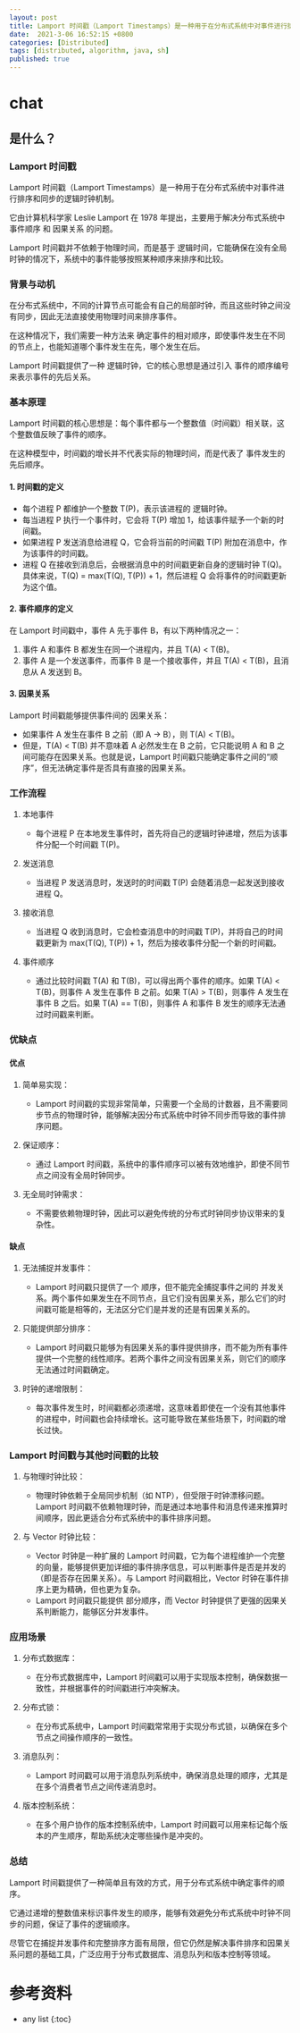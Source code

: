 ```yaml
---
layout: post
title: Lamport 时间戳（Lamport Timestamps）是一种用于在分布式系统中对事件进行排序和同步的逻辑时钟机制
date:  2021-3-06 16:52:15 +0800
categories: [Distributed]
tags: [distributed, algorithm, java, sh]
published: true
---
```


# chat

## 是什么？

### Lamport 时间戳

Lamport 时间戳（Lamport Timestamps）是一种用于在分布式系统中对事件进行排序和同步的逻辑时钟机制。

它由计算机科学家 Leslie Lamport 在 1978 年提出，主要用于解决分布式系统中 事件顺序 和 因果关系 的问题。

Lamport 时间戳并不依赖于物理时间，而是基于 逻辑时间，它能确保在没有全局时钟的情况下，系统中的事件能够按照某种顺序来排序和比较。

### 背景与动机

在分布式系统中，不同的计算节点可能会有自己的局部时钟，而且这些时钟之间没有同步，因此无法直接使用物理时间来排序事件。

在这种情况下，我们需要一种方法来 确定事件的相对顺序，即使事件发生在不同的节点上，也能知道哪个事件发生在先，哪个发生在后。

Lamport 时间戳提供了一种 逻辑时钟，它的核心思想是通过引入 事件的顺序编号 来表示事件的先后关系。

### 基本原理

Lamport 时间戳的核心思想是：每个事件都与一个整数值（时间戳）相关联，这个整数值反映了事件的顺序。

在这种模型中，时间戳的增长并不代表实际的物理时间，而是代表了 事件发生的先后顺序。

#### 1. 时间戳的定义
- 每个进程 P 都维护一个整数 T(P)，表示该进程的 逻辑时钟。
- 每当进程 P 执行一个事件时，它会将 T(P) 增加 1，给该事件赋予一个新的时间戳。
- 如果进程 P 发送消息给进程 Q，它会将当前的时间戳 T(P) 附加在消息中，作为该事件的时间戳。
- 进程 Q 在接收到消息后，会根据消息中的时间戳更新自身的逻辑时钟 T(Q)。具体来说，T(Q) = max(T(Q), T(P)) + 1，然后进程 Q 会将事件的时间戳更新为这个值。

#### 2. 事件顺序的定义
在 Lamport 时间戳中，事件 A 先于事件 B，有以下两种情况之一：
1. 事件 A 和事件 B 都发生在同一个进程内，并且 T(A) < T(B)。
2. 事件 A 是一个发送事件，而事件 B 是一个接收事件，并且 T(A) < T(B)，且消息从 A 发送到 B。

#### 3. 因果关系
Lamport 时间戳能够提供事件间的 因果关系：
- 如果事件 A 发生在事件 B 之前（即 A → B），则 T(A) < T(B)。
- 但是，T(A) < T(B) 并不意味着 A 必然发生在 B 之前，它只能说明 A 和 B 之间可能存在因果关系。也就是说，Lamport 时间戳只能确定事件之间的“顺序”，但无法确定事件是否具有直接的因果关系。

### 工作流程

1. 本地事件
   - 每个进程 P 在本地发生事件时，首先将自己的逻辑时钟递增，然后为该事件分配一个时间戳 T(P)。
   
2. 发送消息
   - 当进程 P 发送消息时，发送时的时间戳 T(P) 会随着消息一起发送到接收进程 Q。
   
3. 接收消息
   - 当进程 Q 收到消息时，它会检查消息中的时间戳 T(P)，并将自己的时间戳更新为 max(T(Q), T(P)) + 1，然后为接收事件分配一个新的时间戳。
   
4. 事件顺序
   - 通过比较时间戳 T(A) 和 T(B)，可以得出两个事件的顺序。如果 T(A) < T(B)，则事件 A 发生在事件 B 之前。如果 T(A) > T(B)，则事件 A 发生在事件 B 之后。如果 T(A) == T(B)，则事件 A 和事件 B 发生的顺序无法通过时间戳来判断。

### 优缺点

#### 优点

1. 简单易实现：
   - Lamport 时间戳的实现非常简单，只需要一个全局的计数器，且不需要同步节点的物理时钟，能够解决因分布式系统中时钟不同步而导致的事件排序问题。
   
2. 保证顺序：
   - 通过 Lamport 时间戳，系统中的事件顺序可以被有效地维护，即使不同节点之间没有全局时钟同步。

3. 无全局时钟需求：
   - 不需要依赖物理时钟，因此可以避免传统的分布式时钟同步协议带来的复杂性。

#### 缺点

1. 无法捕捉并发事件：
   - Lamport 时间戳只提供了一个 顺序，但不能完全捕捉事件之间的 并发关系。两个事件如果发生在不同节点，且它们没有因果关系，那么它们的时间戳可能是相等的，无法区分它们是并发的还是有因果关系的。
   
2. 只能提供部分排序：
   - Lamport 时间戳只能够为有因果关系的事件提供排序，而不能为所有事件提供一个完整的线性顺序。若两个事件之间没有因果关系，则它们的顺序无法通过时间戳确定。

3. 时钟的递增限制：
   - 每次事件发生时，时间戳都必须递增，这意味着即使在一个没有其他事件的进程中，时间戳也会持续增长。这可能导致在某些场景下，时间戳的增长过快。

### Lamport 时间戳与其他时间戳的比较

1. 与物理时钟比较：
   - 物理时钟依赖于全局同步机制（如 NTP），但受限于时钟漂移问题。Lamport 时间戳不依赖物理时钟，而是通过本地事件和消息传递来推算时间顺序，因此更适合分布式系统中的事件排序问题。

2. 与 Vector 时钟比较：
   - Vector 时钟是一种扩展的 Lamport 时间戳，它为每个进程维护一个完整的向量，能够提供更加详细的事件排序信息，可以判断事件是否是并发的（即是否存在因果关系）。与 Lamport 时间戳相比，Vector 时钟在事件排序上更为精确，但也更为复杂。
   - Lamport 时间戳只能提供 部分顺序，而 Vector 时钟提供了更强的因果关系判断能力，能够区分并发事件。

### 应用场景

1. 分布式数据库：
   - 在分布式数据库中，Lamport 时间戳可以用于实现版本控制，确保数据一致性，并根据事件的时间戳进行冲突解决。
   
2. 分布式锁：
   - 在分布式系统中，Lamport 时间戳常常用于实现分布式锁，以确保在多个节点之间操作顺序的一致性。

3. 消息队列：
   - Lamport 时间戳可以用于消息队列系统中，确保消息处理的顺序，尤其是在多个消费者节点之间传递消息时。

4. 版本控制系统：
   - 在多个用户协作的版本控制系统中，Lamport 时间戳可以用来标记每个版本的产生顺序，帮助系统决定哪些操作是冲突的。

### 总结

Lamport 时间戳提供了一种简单且有效的方式，用于分布式系统中确定事件的顺序。

它通过递增的整数值来标识事件发生的顺序，能够有效避免分布式系统中时钟不同步的问题，保证了事件的逻辑顺序。

尽管它在捕捉并发事件和完整排序方面有局限，但它仍然是解决事件排序和因果关系问题的基础工具，广泛应用于分布式数据库、消息队列和版本控制等领域。

# 参考资料

* any list
{:toc}